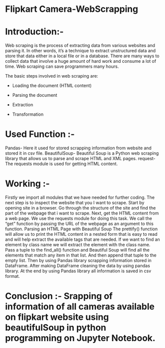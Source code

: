 # Flipkart Camera-WebScrapping

# Introduction:- 
Web scraping is the process of extracting data from various websites and parsing it. In other words, it’s a technique to extract unstructured data and store that data either in a local file or in a database. There are many ways to collect data that involve a huge amount of hard work and consume a lot of time. Web scraping can save programmers many hours.

The basic steps involved in web scraping are:

* Loading the document (HTML content)

* Parsing the document

* Extraction

* Transformation

# Used Function :-
Pandas- Here it used for stored scrapping information from website and stored it in csv file.
BeautifulSoup- Beautiful Soup is a Python web scraping library that allows us to parse and scrape HTML and XML pages.
request- The requests module is used for getting HTML content.

# Working :-
Firstly we import all modules that we have needed for further coding.
The next step is to inspect the website that you I want to scrape. Start by opening site in a browser. Go through the structure of the site and find the part of the webpage that i want to scrape.
Next, get the HTML content from a web page. We use the requests module for doing this task. We call the “get” function by passing the URL of the webpage as an argument to this function.
Parsing an HTML Page with Beautiful Soup
The prettify() function will allow us to print the HTML content in a nested form that is easy to read and will help extract the available tags that are needed.
If we want to find an element by class name we will extract the element with the class name.
Pass a tuple to the find_all() function and Beautiful Soup will find all the elements that match any item in that list. And then append that tuple to the empty list.
Then by using Pandas library scrapping information stored in DataFrame. After making DataFrame cleaning the data by using pandas library.
At the end by using Pandas library all information is saved in csv format.

# Conclusion :- Srapping of information of all cameras available on flipkart website using beautifulSoup in python programming on Jupyter Notebook.
